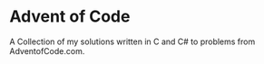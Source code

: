 # Advent of Code

A Collection of my solutions written in C and C# to problems from AdventofCode.com.
